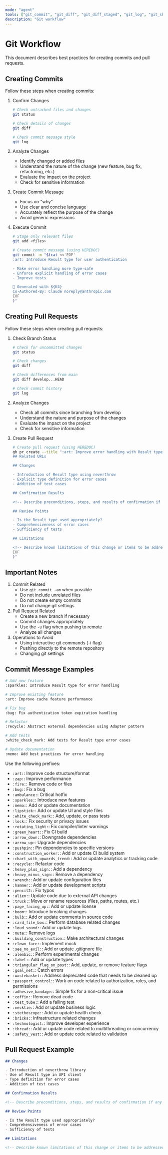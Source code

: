 ```yaml
---
mode: "agent"
tools: ["git_commit", "git_diff", "git_diff_staged", "git_log", "git_show"]
description: "Git workflow"
---
```


# Git Workflow

This document describes best practices for creating commits and pull requests.

## Creating Commits

Follow these steps when creating commits:

1. Confirm Changes

   ```bash
   # Check untracked files and changes
   git status

   # Check details of changes
   git diff

   # Check commit message style
   git log
   ```

2. Analyze Changes
   - Identify changed or added files
   - Understand the nature of the change (new feature, bug fix, refactoring, etc.)
   - Evaluate the impact on the project
   - Check for sensitive information
3. Create Commit Message
   - Focus on "why"
   - Use clear and concise language
   - Accurately reflect the purpose of the change
   - Avoid generic expressions
4. Execute Commit

   ```bash
   # Stage only relevant files
   git add <files>

   # Create commit message (using HEREDOC)
   git commit -m "$(cat <<'EOF'
   :art: Introduce Result type for user authentication

   - Make error handling more type-safe
   - Enforce explicit handling of error cases
   - Improve tests

   🤖 Generated with ${K4}
   Co-Authored-By: Claude noreply@anthropic.com
   EOF
   )"
   ```

## Creating Pull Requests

Follow these steps when creating pull requests:

1. Check Branch Status

   ```bash
   # Check for uncommitted changes
   git status

   # Check changes
   git diff

   # Check differences from main
   git diff develop...HEAD

   # Check commit history
   git log
   ```

2. Analyze Changes
   - Check all commits since branching from develop
   - Understand the nature and purpose of the changes
   - Evaluate the impact on the project
   - Check for sensitive information
3. Create Pull Request

   ```bash
   # Create pull request (using HEREDOC)
   gh pr create --title ":art: Improve error handling with Result type" --body "$(cat <<'EOF'
   ## Related URLs

   ## Changes

   - Introduction of Result type using neverthrow
   - Explicit type definition for error cases
   - Addition of test cases

   ## Confirmation Results

   <!-- Describe preconditions, steps, and results of confirmation if any -->

   ## Review Points

   - Is the Result type used appropriately?
   - Comprehensiveness of error cases
   - Sufficiency of tests

   ## Limitations

   <!-- Describe known limitations of this change or items to be addressed in a separate PR if any -->
   EOF
   )"
   ```

## Important Notes

1. Commit Related
   - Use `git commit -am` when possible
   - Do not include unrelated files
   - Do not create empty commits
   - Do not change git settings
2. Pull Request Related
   - Create a new branch if necessary
   - Commit changes appropriately
   - Use the `-u` flag when pushing to remote
   - Analyze all changes
3. Operations to Avoid
   - Using interactive git commands (-i flag)
   - Pushing directly to the remote repository
   - Changing git settings

## Commit Message Examples

```bash
# Add new feature
:sparkles: Introduce Result type for error handling

# Improve existing feature
:art: Improve cache feature performance

# Fix bug
:bug: Fix authentication token expiration handling

# Refactor
:recycle: Abstract external dependencies using Adapter pattern

# Add tests
:white_check_mark: Add tests for Result type error cases

# Update documentation
:memo: Add best practices for error handling
```

Use the following prefixes:

- `:art:`: Improve code structure/format
- `:zap:`: Improve performance
- `:fire:`: Remove code or files
- `:bug:`: Fix a bug
- `:ambulance:`: Critical hotfix
- `:sparkles:`: Introduce new features
- `:memo:`: Add or update documentation
- `:lipstick:`: Add or update UI and style files
- `:white_check_mark:`: Add, update, or pass tests
- `:lock:`: Fix security or privacy issues
- `:rotating_light:`: Fix compiler/linter warnings
- `:green_heart:`: Fix CI build
- `:arrow_down:`: Downgrade dependencies
- `:arrow_up:`: Upgrade dependencies
- `:pushpin:`: Pin dependencies to specific versions
- `:construction_worker:`: Add or update CI build system
- `:chart_with_upwards_trend:`: Add or update analytics or tracking code
- `:recycle:`: Refactor code
- `:heavy_plus_sign:`: Add a dependency
- `:heavy_minus_sign:`: Remove a dependency
- `:wrench:`: Add or update configuration files
- `:hammer:`: Add or update development scripts
- `:pencil2:`: Fix typos
- `:alien:`: Update code due to external API changes
- `:truck:`: Move or rename resources (files, paths, routes, etc.)
- `:page_facing_up:`: Add or update license
- `:boom:`: Introduce breaking changes
- `:bulb:`: Add or update comments in source code
- `:card_file_box:`: Perform database related changes
- `:loud_sound:`: Add or update logs
- `:mute:`: Remove logs
- `:building_construction:`: Make architectural changes
- `:clown_face:`: Implement mock
- `:see_no_evil:`: Add or update .gitignore file
- `:alembic:`: Perform experimental changes
- `:label:`: Add or update types
- `:triangular_flag_on_post:`: Add, update, or remove feature flags
- `:goal_net:`: Catch errors
- `:wastebasket:`: Address deprecated code that needs to be cleaned up
- `:passport_control:`: Work on code related to authorization, roles, and permissions
- `:adhesive_bandage:`: Simple fix for a non-critical issue
- `:coffin:`: Remove dead code
- `:test_tube:`: Add a failing test
- `:necktie:`: Add or update business logic
- `:stethoscope:`: Add or update health check
- `:bricks:`: Infrastructure related changes
- `:technologist:`: Improve developer experience
- `:thread:`: Add or update code related to multithreading or concurrency
- `:safety_vest:`: Add or update code related to validation

## Pull Request Example

```markdown
## Changes

- Introduction of neverthrow library
- Use of Result type in API client
- Type definition for error cases
- Addition of test cases

## Confirmation Results

<!-- Describe preconditions, steps, and results of confirmation if any -->

## Review Points

- Is the Result type used appropriately?
- Comprehensiveness of error cases
- Sufficiency of tests

## Limitations

<!-- Describe known limitations of this change or items to be addressed in a separate PR if any -->
```
